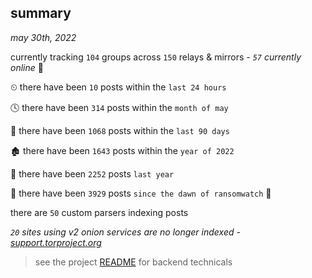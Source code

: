
## summary
_may 30th, 2022_

currently tracking `104` groups across `150` relays & mirrors - _`57` currently online_ 📡

⏲ there have been `10` posts within the `last 24 hours`

🕓 there have been `314` posts within the `month of may`

📅 there have been `1068` posts within the `last 90 days`

🏚 there have been `1643` posts within the `year of 2022`

🚀 there have been `2252` posts `last year`

🦕 there have been `3929` posts `since the dawn of ransomwatch` 🐣

there are `50` custom parsers indexing posts

_`20` sites using v2 onion services are no longer indexed - [support.torproject.org](https://support.torproject.org/onionservices/v2-deprecation/)_

> see the project [README](https://github.com/jmousqueton/ransomwatch#readme) for backend technicals

